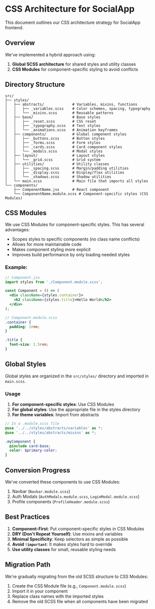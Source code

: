 # CSS Architecture for SocialApp

This document outlines our CSS architecture strategy for SocialApp frontend.

## Overview

We've implemented a hybrid approach using:
1. **Global SCSS architecture** for shared styles and utility classes
2. **CSS Modules** for component-specific styling to avoid conflicts

## Directory Structure

```
src/
├── styles/
│   ├── abstracts/             # Variables, mixins, functions
│   │   ├── _variables.scss    # Color schemes, spacing, typography
│   │   └── _mixins.scss       # Reusable patterns
│   ├── base/                  # Base styles
│   │   ├── _reset.scss        # CSS reset
│   │   ├── _typography.scss   # Text styles
│   │   └── _animations.scss   # Animation keyframes
│   ├── components/            # Global component styles
│   │   ├── _buttons.scss      # Button styles
│   │   ├── _forms.scss        # Form styles
│   │   ├── _cards.scss        # Card component styles
│   │   └── _modals.scss       # Modal styles
│   ├── layout/                # Layout styles
│   │   └── _grid.scss         # Grid system
│   ├── utilities/             # Utility classes
│   │   ├── _spacing.scss      # Margin/padding utilities
│   │   ├── _display.scss      # Display/flex utilities
│   │   └── _shadows.scss      # Shadow utilities
│   └── main.scss              # Main file that imports all styles
└── components/
    ├── ComponentName.jsx      # React component
    └── ComponentName.module.scss # Component-specific styles (CSS Modules)
```

## CSS Modules

We use CSS Modules for component-specific styles. This has several advantages:
- Scopes styles to specific components (no class name conflicts)
- Allows for more maintainable code
- Makes component styling more explicit
- Improves build performance by only loading needed styles

### Example:

```jsx
// Component.jsx
import styles from './Component.module.scss';

const Component = () => (
  <div className={styles.container}>
    <h2 className={styles.title}>Hello World</h2>
  </div>
);
```

```scss
// Component.module.scss
.container {
  padding: 1rem;
}

.title {
  font-size: 1.5rem;
}
```

## Global Styles

Global styles are organized in the `src/styles/` directory and imported in `main.scss`.

### Usage

1. **For component-specific styles**: Use CSS Modules
2. **For global styles**: Use the appropriate file in the styles directory
3. **For theme variables**: Import from abstracts

```scss
// In a .module.scss file
@use '../../styles/abstracts/variables' as *;
@use '../../styles/abstracts/mixins' as *;

.myComponent {
  @include card-base;
  color: $primary-color;
}
```

## Conversion Progress

We've converted these components to use CSS Modules:

1. Navbar (`Navbar.module.scss`)
2. Auth Modals (`AuthModals.module.scss`, `LoginModal.module.scss`)
3. Profile components (`ProfileHeader.module.scss`)

## Best Practices

1. **Component-First**: Put component-specific styles in CSS Modules
2. **DRY (Don't Repeat Yourself)**: Use mixins and variables
3. **Minimal Specificity**: Keep selectors as simple as possible
4. **Avoid `!important`**: It makes styles hard to override
5. **Use utility classes** for small, reusable styling needs

## Migration Path

We're gradually migrating from the old SCSS structure to CSS Modules:

1. Create the CSS Module file (e.g., `Component.module.scss`)
2. Import it in your component
3. Replace class names with the imported styles
4. Remove the old SCSS file when all components have been migrated
